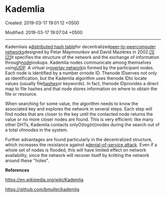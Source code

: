 # Kademlia

Created: 2019-03-17 19:01:12 +0500

Modified: 2019-03-17 19:07:04 +0500

---

Kademliais a[distributed hash table](https://en.wikipedia.org/wiki/Distributed_hash_table)for decentralized[peer-to-peer](https://en.wikipedia.org/wiki/Peer-to-peer)[computer networks](https://en.wikipedia.org/wiki/Computer_network)designed by Petar Maymounkov and David Mazières in 2002.[[1]](https://en.wikipedia.org/wiki/Kademlia#cite_note-kademlia-paper-1)[[2]](https://en.wikipedia.org/wiki/Kademlia#cite_note-2)It specifies the structure of the network and the exchange of information through[node](https://en.wikipedia.org/wiki/Node_(networking))lookups. Kademlia nodes communicate among themselves using[UDP](https://en.wikipedia.org/wiki/User_Datagram_Protocol). A virtual or[overlay network](https://en.wikipedia.org/wiki/Overlay_network)is formed by the participant nodes. Each node is identified by a number ornode ID. Thenode IDserves not only as identification, but the Kademlia algorithm uses thenode IDto locate values (usually file[hashes](https://en.wikipedia.org/wiki/Hash_function)or keywords). In fact, thenode IDprovides a direct map to file hashes and that node stores information on where to obtain the file or resource.



When searching for some value, the algorithm needs to know the associated key and explores the network in several steps. Each step will find nodes that are closer to the key until the contacted node returns the value or no more closer nodes are found. This is very efficient: like many other DHTs, Kademlia contacts onlyO(log(n))nodes during the search out of a total ofnnodes in the system.



Further advantages are found particularly in the decentralized structure, which increases the resistance against a[denial-of-service attack](https://en.wikipedia.org/wiki/Denial-of-service_attack). Even if a whole set of nodes is flooded, this will have limited effect on network availability, since the network will recover itself by knitting the network around these "holes".



**References**

<https://en.wikipedia.org/wiki/Kademlia>

<https://github.com/bmuller/kademlia>
